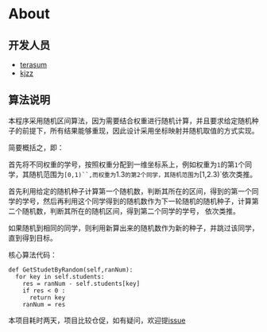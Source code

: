 # About

## 开发人员

- [terasum](https://github.com/terasum)
- [kjzz](https://github.com/kjzz)

## 算法说明

本程序采用随机区间算法，因为需要结合权重进行随机计算，并且要求给定随机种子的前提下，所有结果能够重现，因此设计采用坐标映射并随机取值的方式实现。

简要概括之，即：

首先将不同权重的学号，按照权重分配到一维坐标系上，例如权重为`1`的第`1`个同学，其随机范围为`[0,1)``,而权重为`1.3`的第2个同学，其随机范围为`[1,2.3)`依次类推。

首先利用给定的随机种子计算第一个随机数，判断其所在的区间，得到的第一个同学的学号，然后再利用这个同学得到的随机数作为下一轮随机的随机种子，计算第二个随机数，判断其所在的随机区间，得到第二个同学的学号，
依次类推。

如果随机到相同的同学，则利用新算出来的随机数作为新的种子，并跳过该同学，直到得到目标。

核心算法代码：


    def GetStudetByRandom(self,ranNum):
      for key in self.students:
        res = ranNum - self.students[key]
        if res < 0 :
          return key
        ranNum = res


本项目耗时两天，项目比较仓促，如有疑问，欢迎提[issue](https://github.com/zju-cst/DRLS/issues)
